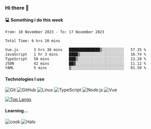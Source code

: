 ### Hi there 👋

#### 💻 Something i do this week

<!--START_SECTION:waka-->

```txt
From: 10 November 2023 - To: 17 November 2023

Total Time: 6 hrs 20 mins

Vue.js       3 hrs 38 mins   ██████████████▒░░░░░░░░░░   57.35 %
JavaScript   1 hr 3 mins     ████▒░░░░░░░░░░░░░░░░░░░░   16.74 %
TypeScript   50 mins         ███▒░░░░░░░░░░░░░░░░░░░░░   13.20 %
JSON         42 mins         ██▓░░░░░░░░░░░░░░░░░░░░░░   11.12 %
YAML         5 mins          ▒░░░░░░░░░░░░░░░░░░░░░░░░   01.50 %
```

<!--END_SECTION:waka-->


#### Technologies I use
![Git](https://img.shields.io/badge/-Git-222222?style=flat&logo=git&logoColor=F05032)
![GitHub](https://img.shields.io/badge/-GitHub-181717?style=flat&logo=github)
![Linux](https://img.shields.io/badge/-Linux-222222?style=flat&logo=linux&logoColor=FCC624)
![TypeScript](https://img.shields.io/badge/-TypeScript-000000?style=flat&logo=typescript)
![Node.js](https://img.shields.io/badge/-Node.js-222222?style=flat&logo=node.js&logoColor=339933)
![Vue](https://img.shields.io/badge/-Vue-222222?style=flat&logo=Vue.js&logoColor=4FC08D)

[![Top Langs](https://github-readme-stats.vercel.app/api/top-langs/?username=GodlessLiu&layout=compact)](https://github.com/anuraghazra/github-readme-stats)
#### Learning...
![cook](https://img.shields.io/badge/cook-v0.0.0-yellow.svg)
![Halo](https://img.shields.io/badge/Halo-v2.9.0-blue.svg)
